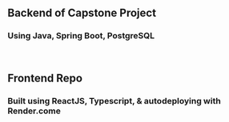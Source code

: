 ## Backend of Capstone Project  
  
### Using Java, Spring Boot, PostgreSQL  
  
  
&nbsp;
  
  
## Frontend Repo  
  
### Built using ReactJS, Typescript, & autodeploying with Render.come  